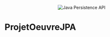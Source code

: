 <p align="center"><img src="https://www.tutorialspoint.com/jpa/images/jpa-mini-logo.jpg" alt="Java Persistence API" /></p>

# ProjetOeuvreJPA
